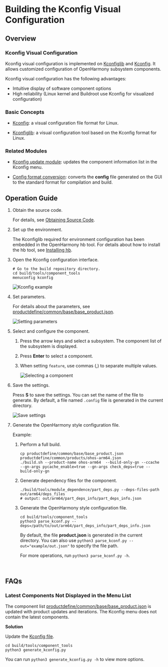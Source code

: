 # Building the Kconfig Visual Configuration

## Overview

### Kconfig Visual Configuration
Kconfig visual configuration is implemented on [Kconfiglib](https://github.com/ulfalizer/Kconfiglib) and [Kconfig](https://www.kernel.org/doc/html/latest/kbuild/kconfig-language.html#introduction). It allows customized configuration of OpenHarmony subsystem components.

Kconfig visual configuration has the following advantages:

- Intuitive display of software component options
- High reliability (Linux kernel and Buildroot use Kconfig for visualized configuration)

### Basic Concepts

- [Kconfig](https://www.kernel.org/doc/html/latest/kbuild/kconfig-language.html#introduction): a visual configuration file format for Linux.

- [Kconfiglib](https://github.com/ulfalizer/Kconfiglib): a visual configuration tool based on the Kconfig format for Linux.

### Related Modules

- [Kconfig update module](https://gitee.com/openharmony/build/blob/master/tools/component_tools/generate_kconfig.py): updates the component information list in the Kconfig menu.

- [Config format conversion](https://gitee.com/openharmony/build/blob/master/tools/component_tools/parse_kconf.py): converts the **config** file generated on the GUI to the standard format for compilation and build.

## Operation Guide

1. Obtain the source code.

   For details, see [Obtaining Source Code](../get-code/sourcecode-acquire.md).

2. Set up the environment.

   The Kconfiglib required for environment configuration has been embedded in the OpenHarmony hb tool. For details about how to install the hb tool, see [Installing hb](../quick-start/quickstart-lite-env-setup.md#installing-hb).

3. Open the Kconfig configuration interface.

   ```shell
   # Go to the build repository directory.
   cd build/tools/component_tools
   menuconfig kconfig
   ```

   ![Kconfig example](./figure/kconfig_interface.png)

4. Set parameters.

   For details about the parameters, see [productdefine/common/base/base_product.json](https://gitee.com/openharmony/productdefine_common/blob/master/base/base_product.json).

   ![Setting parameters](./figure/kconfig_set_parameters.gif)

5. Select and configure the component.

   1. Press the arrow keys and select a subsystem. The component list of the subsystem is displayed.

   2. Press **Enter** to select a component.

   3. When setting `feature`, use commas (,) to separate multiple values.

      ![Selecting a component](./figure/kconfig_select_component.gif)

6. Save the settings.

   Press **S** to save the settings. You can set the name of the file to generate. By default, a file named `.config` file is generated in the current directory.

   ![Save settings](./figure/kconfig_save.png)

7. Generate the OpenHarmony style configuration file.

   Example:

   1. Perform a full build.

      ```shell
      cp productdefine/common/base/base_product.json productdefine/common/products/ohos-arm64.json
      ./build.sh --product-name ohos-arm64  --build-only-gn --ccache --gn-args pycache_enable=true --gn-args check_deps=true --build-only-gn
      ```

   2. Generate dependency files for the component.

      ```shell
      ./build/tools/module_dependence/part_deps.py --deps-files-path out/arm64/deps_files
      # output: out/arm64/part_deps_info/part_deps_info.json
      ```

   3. Generate the OpenHarmony style configuration file.

      ```shell
      cd build/tools/component_tools
      python3 parse_kconf.py --deps=/path/to/out/arm64/part_deps_info/part_deps_info.json
      ```

      By default, the file **product.json** is generated in the current directory. You can also use `python3 parse_kconf.py --out="example/out.json"` to specify the file path.

      For more operations, run `python3 parse_kconf.py -h`.

​	

## FAQs

### Latest Components Not Displayed in the Menu List

The component list [productdefine/common/base/base_product.json](https://gitee.com/openharmony/productdefine_common/blob/master/base/base_product.json) is updated with product updates and iterations. The Kconfig menu does not contain the latest components.

**Solution**

Update the [Kconfig file](https://gitee.com/openharmony/build/blob/master/tools/component_tools/kconfig).

```shell
cd build/tools/component_tools
python3 generate_kconfig.py
```

You can run `python3 generate_kconfig.py -h` to view more options.

